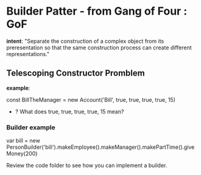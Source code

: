 # Builder Patter - from Gang of Four : GoF
**intent**: "Separate the construction of a complex object from its preresentation so that the same 
construction process can create different representations."

## Telescoping Constructor Promblem
**example**: 

const BillTheManager = new Account('Bill', true, true, true, true, 15)
- ? What does true, true, true, true, 15 mean?

### Builder example
var bill = new PersonBuilder('bill').makeEmployee().makeManager().makePartTime().giveMoney(200)

Review the code folder to see how you can implement a builder.